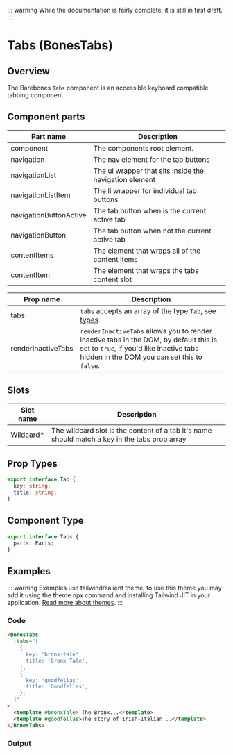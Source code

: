 <script setup>
  import BonesTabs from '@barebones/components/Tabs/Tabs.vue';
  const tabs = [
      {
        key: 'bronxTale',
        title: 'Bronx Tale',
      },
      {
        key: 'goodfellas',
        title: 'Goodfellas',
      },
    ]
</script>

<style>
  .m-0 {
    margin: 0 !important;
  }
  .list-style-none {
    list-style: none !important;
  }
  .p-0 {
    padding: 0 !important;
  }
</style>

::: warning
While the documentation is fairly complete, it is still in first draft.
:::

# Tabs (BonesTabs)

## Overview
The Barebones `Tabs` component is an accessible keyboard compatible tabbing component.

## Component parts

| Part name | Description |
|-----------|-------------|
| component | The components root element. |
| navigation | The nav element for the tab buttons |
| navigationList | The ul wrapper that sits inside the navigation element  |
| navigationListItem | The li wrapper for individual tab buttons  |
| navigationButtonActive | The tab button when is the current active tab |
| navigationButton | The tab button when not the current active tab |
| contentItems | The element that wraps all of the content items |
| contentItem | The element that wraps the tabs content slot |

| Prop name | Description |
|-----------|-------------|
| tabs |  `tabs` accepts an array of the type `Tab`, see [types](/guide/components/tabs.html#prop-types).|
| renderInactiveTabs | `renderInactiveTabs` allows you to render inactive tabs in the DOM, by default this is set to `true`, if you'd like inactive tabs hidden in the DOM you can set this to `false`.  |

## Slots

| Slot name | Description |
|-----------|-------------|
| Wildcard* | The wildcard slot is the content of a tab it's name should match a key in the tabs prop array  |

## Prop Types

```ts
export interface Tab {
  key: string;
  title: string;
}
```

## Component Type

```ts
export interface Tabs {
  parts: Parts;
}
```

## Examples

::: warning
Examples use tailwind/salient theme, to use this theme you may add it using the theme npx command and installing Tailwind JIT in your application. [Read more about themes](/guide/themes.html).
:::

### Code
```html
<BonesTabs
  :tabs="[
    {
      key: 'bronx-tale',
      title: 'Bronx Tale',
    },
    {
      key: 'goodfellas',
      title: 'Goodfellas',
    },
  ]"
>
  <template #bronxTale> The Bronx...</template>
  <template #goodfellas>The story of Irish-Italian...</template>
</BonesTabs>
```
### Output
<br />
<BonesTabs :tabs="tabs">
  <template #bronxTale>
    The Bronx, New York, 1960. 9-year-old Calogero grows up admiring and fascinated by the local mob boss, Sonny. Calogero's father, Lorenzo, wants to have nothing to do with the mob and does his best to keep his son away from Sonny and mob business. However, it may prove a losing battle.
  </template>
  <template #goodfellas>
    The story of Irish-Italian American, Henry Hill, and how he lives day-to-day life as a member of the Mafia. Based on a true story, the plot revolves around Henry and his two unstable friends Jimmy and Tommy as they gradually climb the ladder from petty crime.
  </template>
</BonesTabs>
